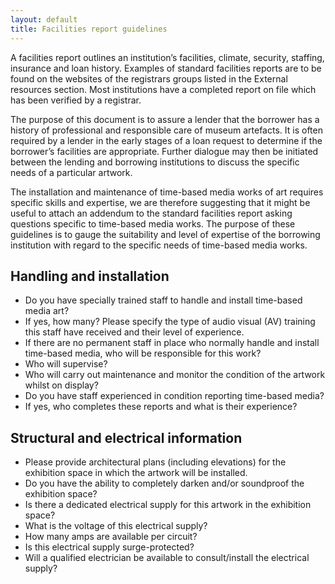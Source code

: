 ```yaml
---
layout: default
title: Facilities report guidelines
---
```

A facilities report outlines an institution’s facilities, climate, security, staffing, insurance and loan history. Examples of standard facilities reports are to be found on the websites of the registrars groups listed in the External resources section. Most institutions have a completed report on file which has been verified by a registrar.

The purpose of this document is to assure a lender that the borrower has a history of professional and responsible care of museum artefacts. It is often required by a lender in the early stages of a loan request to determine if the borrower’s facilities are appropriate. Further dialogue may then be initiated between the lending and borrowing institutions to discuss the specific needs of a particular artwork. 

The installation and maintenance of time-based media works of art requires specific skills and expertise, we are therefore suggesting that it might be useful to attach an addendum to the standard facilities report asking questions specific to time-based media works. The purpose of these guidelines is to gauge the suitability and level of expertise of the borrowing institution with regard to the specific needs of time-based media works.

## Handling and installation

* Do you have specially trained staff to handle and install time-based media art?
* If yes, how many? Please specify the type of audio visual (AV) training this staff have received and their level of experience.
* If there are no permanent staff in place who normally handle and install time-based media, who will be responsible for this work?
* Who will supervise?
* Who will carry out maintenance and monitor the condition of the artwork whilst on display?
* Do you have staff experienced in condition reporting time-based media?
* If yes, who completes these reports and what is their experience?

## Structural and electrical information

* Please provide architectural plans (including elevations) for the exhibition space in which the artwork will be installed.
* Do you have the ability to completely darken and/or soundproof the exhibition space?
* Is there a dedicated electrical supply for this artwork in the exhibition space?
* What is the voltage of this electrical supply?
* How many amps are available per circuit?
* Is this electrical supply surge-protected?
* Will a qualified electrician be available to consult/install the electrical supply?